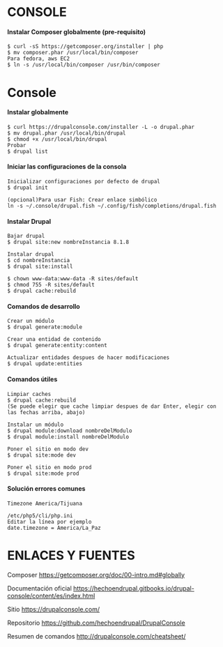 CONSOLE
========

#### Instalar Composer globalmente (pre-requisito)
```
$ curl -sS https://getcomposer.org/installer | php
$ mv composer.phar /usr/local/bin/composer
Para fedora, aws EC2
$ ln -s /usr/local/bin/composer /usr/bin/composer
```

Console
===
#### Instalar globalmente
```
$ curl https://drupalconsole.com/installer -L -o drupal.phar
$ mv drupal.phar /usr/local/bin/drupal
$ chmod +x /usr/local/bin/drupal
Probar
$ drupal list
```


#### Iniciar las configuraciones de la consola
```
Inicializar configuraciones por defecto de drupal
$ drupal init

(opcional)Para usar Fish: Crear enlace simbólico
ln -s ~/.console/drupal.fish ~/.config/fish/completions/drupal.fish

```

#### Instalar Drupal

```
Bajar drupal
$ drupal site:new nombreInstancia 8.1.8

Instalar drupal
$ cd nombreInstancia
$ drupal site:install

$ chown www-data:www-data -R sites/default
$ chmod 755 -R sites/default
$ drupal cache:rebuild

```
#### Comandos de desarrollo

```
Crear un módulo
$ drupal generate:module

Crear una entidad de contenido
$ drupal generate:entity:content

Actualizar entidades despues de hacer modificaciones
$ drupal update:entities
```

#### Comandos útiles

```
Limpiar caches
$ drupal cache:rebuild
(Se puede elegir que cache limpiar despues de dar Enter, elegir con las fechas arriba, abajo)

Instalar un módulo
$ drupal module:download nombreDelModulo
$ drupal module:install nombreDelModulo

Poner el sitio en modo dev
$ drupal site:mode dev

Poner el sitio en modo prod
$ drupal site:mode prod
```
#### Solución errores comunes

```
Timezone America/Tijuana

/etc/php5/cli/php.ini
Editar la línea por ejemplo
date.timezone = America/La_Paz
```

ENLACES Y FUENTES
=================
Composer
https://getcomposer.org/doc/00-intro.md#globally

Documentación oficial
https://hechoendrupal.gitbooks.io/drupal-console/content/es/index.html

Sitio
https://drupalconsole.com/

Repositorio
https://github.com/hechoendrupal/DrupalConsole

Resumen de comandos
http://drupalconsole.com/cheatsheet/
